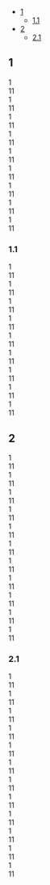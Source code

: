 - [1](#1)
  * [1.1](#1.1)
- [2](#2)
  * [2.1](#2.1)
## 1
1  
11  
1  
11  
1  
11  
1  
11  
1  
11  
1  
11  
1  
11  
1  
11  
1  
11  
### 1.1
1  
11  
1  
11  
1  
11  
1  
11  
1  
11  
1  
11  
1  
11  
1  
11  
1  
11  
## 2
1  
11  
1  
11  
1  
11  
1  
11  
1  
11  
1  
11  
1  
11  
1  
11  
1  
11  
1  
11  
1  
11  
### 2.1
1  
11  
1  
11  
1  
11  
1  
11  
1  
11  
1  
11  
1  
11  
1  
11  
1  
11  
1  
11  
1  
11  
1  
11  

